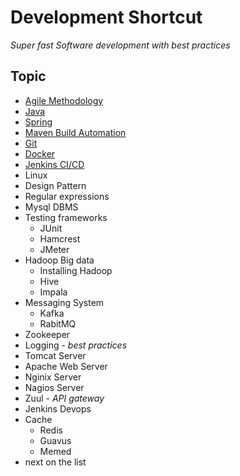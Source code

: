 # Development Shortcut

*Super fast Software development with best practices*

## Topic

- [Agile Methodology](Agile/agile.md)
- [Java](Java/java.md)
- [Spring](Spring/spring.md)
- [Maven Build Automation](Maven/maven.md)
- [Git](Git/git.md)
- [Docker](Docker/docker.md)
- [Jenkins CI/CD](Jenkins/jenkins.md)
- Linux
- Design Pattern
- Regular expressions
- Mysql DBMS
- Testing frameworks 
  - JUnit
  - Hamcrest
  - JMeter
- Hadoop Big data 
  - Installing Hadoop
  - Hive
  - Impala
- Messaging System 
  - Kafka  
  - RabitMQ
- Zookeeper
- Logging - *best practices*
- Tomcat Server
- Apache Web Server
- Nginix Server
- Nagios Server
- Zuul - *API gateway*
- Jenkins Devops
- Cache
  - Redis
  - Guavus
  - Memed
- next on the list
